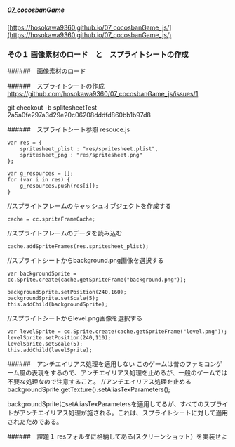 ##### 07_cocosbanGame  
[https://hosokawa9360.github.io/07_cocosbanGame_js/](https://hosokawa9360.github.io/07_cocosbanGame_js/)  


### その１ 画像素材のロード　と　スプライトシートの作成　

######　画像素材のロード

######　スプライトシートの作成
https://github.com/hosokawa9360/07_cocosbanGame_js/issues/1  

git checkout -b splitesheetTest 2a5a0fe297a3d29e20c06208dddfd860bb1b97d8

######　スプライトシート参照 resouce.js
```
var res = {
    spritesheet_plist : "res/spritesheet.plist",
    spritesheet_png : "res/spritesheet.png"
};

var g_resources = [];
for (var i in res) {
    g_resources.push(res[i]);
}

```

//スプライトフレームのキャッシュオブジェクトを作成する  
```
cache = cc.spriteFrameCache;
```
//スプライトフレームのデータを読み込む  
```
cache.addSpriteFrames(res.spritesheet_plist);
```
//スプライトシートからbackground.png画像を選択する  
```
var backgroundSprite = cc.Sprite.create(cache.getSpriteFrame("background.png"));
```
```
backgroundSprite.setPosition(240,160);
backgroundSprite.setScale(5);
this.addChild(backgroundSprite);
```
//スプライトシートからlevel.png画像を選択する  
```
var levelSprite = cc.Sprite.create(cache.getSpriteFrame("level.png"));
levelSprite.setPosition(240,110);
levelSprite.setScale(5);
this.addChild(levelSprite);
```

######　アンチエイリアス処理を適用しない
このゲームは昔のファミコンゲーム風の表現をするので、アンチエイリアス処理を止めるが、一般のゲームでは不要な処理なので注意すること。
//アンチエイリアス処理を止める
backgroundSprite.getTexture().setAliasTexParameters();

backgroundSpriteにsetAliasTexParametersを適用してるが、すべてのスプライトがアンチエイリアス処理が施される。これは、スプライトシートに対して適用されたためである。

######　課題１
resフォルダに格納してある(スクリーンショット）を実装せよ　
